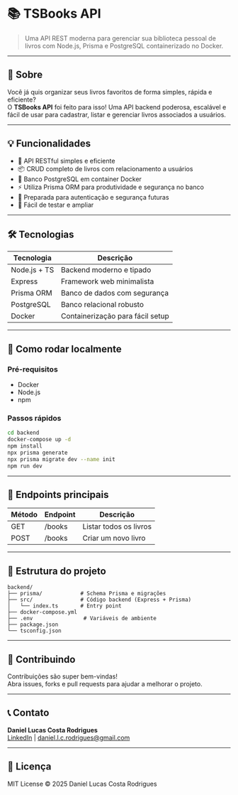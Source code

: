 # 📚 TSBooks API

> Uma API REST moderna para gerenciar sua biblioteca pessoal de livros com Node.js, Prisma e PostgreSQL containerizado no Docker.

---

## 🚀 Sobre

Você já quis organizar seus livros favoritos de forma simples, rápida e eficiente?  
O **TSBooks API** foi feito para isso! Uma API backend poderosa, escalável e fácil de usar para cadastrar, listar e gerenciar livros associados a usuários.

---

## 💡 Funcionalidades

- 🚀 API RESTful simples e eficiente  
- 📦 CRUD completo de livros com relacionamento a usuários  
- 🐘 Banco PostgreSQL em container Docker  
- ⚡ Utiliza Prisma ORM para produtividade e segurança no banco  
- 🔐 Preparada para autenticação e segurança futuras  
- 🧪 Fácil de testar e ampliar

---

## 🛠️ Tecnologias

| Tecnologia     | Descrição                       |
| -------------- | ------------------------------ |
| Node.js + TS   | Backend moderno e tipado       |
| Express        | Framework web minimalista      |
| Prisma ORM     | Banco de dados com segurança   |
| PostgreSQL     | Banco relacional robusto       |
| Docker         | Containerização para fácil setup |

---

## 🚀 Como rodar localmente

### Pré-requisitos

- Docker
- Node.js
- npm

### Passos rápidos

```bash
cd backend
docker-compose up -d
npm install
npx prisma generate
npx prisma migrate dev --name init
npm run dev
```

---

## 🔗 Endpoints principais

| Método | Endpoint | Descrição               |
| ------ | -------- | ---------------------- |
| GET    | /books   | Listar todos os livros  |
| POST   | /books   | Criar um novo livro     |

---

## 📁 Estrutura do projeto

```
backend/
├── prisma/            # Schema Prisma e migrações
├── src/               # Código backend (Express + Prisma)
│   └── index.ts       # Entry point
├── docker-compose.yml
├── .env                # Variáveis de ambiente
├── package.json
└── tsconfig.json
```

---

## 🤝 Contribuindo

Contribuições são super bem-vindas!  
Abra issues, forks e pull requests para ajudar a melhorar o projeto.

---

## 📞 Contato

**Daniel Lucas Costa Rodrigues**  
[LinkedIn](https://www.linkedin.com/in/dlcrodrigues/) | daniel.l.c.rodrigues@gmail.com

---

## 📝 Licença

MIT License © 2025 Daniel Lucas Costa Rodrigues

